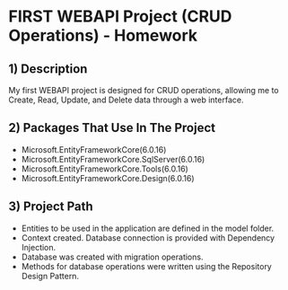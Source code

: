 # FIRST WEBAPI Project (CRUD Operations) - Homework

## 1) Description

My first WEBAPI project is designed for CRUD operations, allowing me to Create, Read, Update, and Delete data through a web interface.

## 2) Packages That Use In The Project

- Microsoft.EntityFrameworkCore(6.0.16)
- Microsoft.EntityFrameworkCore.SqlServer(6.0.16)
- Microsoft.EntityFrameworkCore.Tools(6.0.16)
- Microsoft.EntityFrameworkCore.Design(6.0.16)

## 3) Project Path

- Entities to be used in the application are defined in the model folder.
- Context created. Database connection is provided with Dependency Injection.
- Database was created with migration operations.
- Methods for database operations were written using the Repository Design Pattern.


